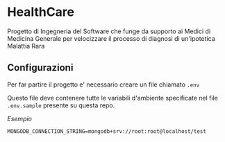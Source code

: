 # HealthCare
Progetto di Ingegneria del Software che funge da supporto ai Medici di Medicina Generale per velocizzare il processo di diagnosi di un'ipotetica Malattia Rara

## Configurazioni

Per far partire il progetto e' necessario creare un file chiamato `.env`

Questo file deve contenere tutte le variabili d'ambiente specificate nel file `.env.sample` presente su questa repo.

_Esempio_

```
MONGODB_CONNECTION_STRING=mongodb+srv://root:root@localhost/test
```
